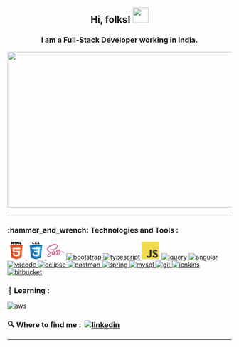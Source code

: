 <section align="center">
  <h1> Hi, folks! <img src="https://user-images.githubusercontent.com/53929078/141955002-ab115383-76c4-474c-a602-1a82974ff7c3.gif" width="35" height="35"/></h1>
  <h3> I am a Full-Stack Developer working in India. </h3>
  <img src="https://user-images.githubusercontent.com/53929078/141952466-792e8fc7-db66-4bbd-8b88-843abedb35e8.gif" width="550" height="350"/>
</section>
<hr>
<section align="left">
<h3>:hammer_and_wrench: Technologies and Tools : </h3>
<p>
    <a href="https://www.w3.org/html/" title="HTML5"> <img src="https://raw.githubusercontent.com/devicons/devicon/master/icons/html5/html5-original-wordmark.svg" alt="html5" width="40" height="40"/> </a>
    <a href="https://www.w3schools.com/css/" title="CSS3"> <img src="https://raw.githubusercontent.com/devicons/devicon/master/icons/css3/css3-original-wordmark.svg" alt="css3" width="40" height="40"/> </a>
<a href="https://sass-lang.com" title="SASS"> <img src="https://raw.githubusercontent.com/devicons/devicon/master/icons/sass/sass-original.svg" alt="sass" width="40" height="40"/> </a>
<a href="https://getbootstrap.com/" title="Bootstrap"> <img src="https://user-images.githubusercontent.com/53929078/141975798-783e49ba-84ab-4fd3-b579-5f8fc8545a2b.png" alt="bootstrap" width="40" height="40"/> </a>
  <a href="https://www.typescriptlang.org/" title="TypeScript"> <img src="https://user-images.githubusercontent.com/53929078/141979213-20475ce5-71e1-45c7-b1ec-3ade24b930c8.png" alt="typescript" width="40" height="40"/> </a>
    <a href="https://developer.mozilla.org/en-US/docs/Web/JavaScript" title="JavaScript"> <img src="https://raw.githubusercontent.com/devicons/devicon/master/icons/javascript/javascript-original.svg" alt="javascript" width="40" height="40"/> </a>
  <a href="https://jquery.com/" title="jQuery"> <img src="https://user-images.githubusercontent.com/53929078/141980059-63ee8b31-90b7-4e70-b9b1-16c6120d925a.png" alt="jquery" width="40" height="40"/> </a>
  <a href="https://angular.io/" title="Angular"> <img src="https://user-images.githubusercontent.com/53929078/141979461-0aeb3c10-56ad-4b68-8b30-f36ac7c02d9e.png" alt="angular" width="40" height="40"/> </a>
<a href="https://code.visualstudio.com/" title="VS Code"> <img src="https://user-images.githubusercontent.com/53929078/141985167-14217c34-582e-4363-9e17-1dde73c592b3.png" alt="vscode" width="40" height="40"/> </a>
<a href="https://www.eclipse.org/" title="Eclipse"> <img src="https://user-images.githubusercontent.com/53929078/141985526-d1090b88-bdea-40eb-bbd4-a5ea09663f2a.png" alt="eclipse" width="40" height="40"/> </a>
<a href="https://www.postman.com/" title="Postman"> <img src="https://www.vectorlogo.zone/logos/getpostman/getpostman-icon.svg" alt="postman" width="40" height="40"/> </a>
<a href="https://spring.io/" title="Spring"> <img src="https://user-images.githubusercontent.com/53929078/141981869-a5b34ed3-e1b4-428f-8793-e58026ace5b0.png" alt="spring" width="40" height="40"/> </a>
<a href="https://www.mysql.com/" title="MySQL"> <img src="https://user-images.githubusercontent.com/53929078/141982343-7a375343-44dd-4244-994f-7e960435b1f3.png" alt="mysql" width="40" height="40"/> </a>
<a href="https://git-scm.com/" title="Git"> <img src="https://www.vectorlogo.zone/logos/git-scm/git-scm-icon.svg" alt="git" width="40" height="40"/> </a>
<a href="https://www.jenkins.io/" title="Jenkins"><img src="https://user-images.githubusercontent.com/53929078/152342578-7d669f2c-d1c5-4ff0-8987-63fac692a0ab.png" alt="jenkins" width="60" height="50"/></a>
<a href="https://bitbucket.org/" title="Bitbucket"><img src="https://user-images.githubusercontent.com/53929078/152343353-36e5d05b-28e4-4bee-9558-b3797c872f83.png" alt="bitbucket" width="40" height="50"/></a>
</section>

<section>
<h3>📖 Learning : </h3>
  <p>
    <a href="https://aws.amazon.com/" title="AWS"><img src="https://user-images.githubusercontent.com/53929078/141993812-b4ac6cab-4500-481a-b9cc-a30066e1fe68.png" alt="aws" width="60" height="50"/></a>
 <!--   <a href="https://www.docker.com/" title="Docker"><img src="https://user-images.githubusercontent.com/53929078/141987146-5f55eb18-71ff-4d8c-9666-68401c3cd1de.png" alt="docker" width="50" height="50"/></a>
     <a href="https://kubernetes.io/" title="Kubernetes"><img src="https://user-images.githubusercontent.com/53929078/141987592-f5d9b0af-29e0-41e2-9ac0-457382863001.png" alt="kubernetes" width="40" height="40"/></a> -->
</section>

<section>
  <h3>🔍  Where to find me : &nbsp;<a href="https://www.linkedin.com/in/arshi-saxena-ab4789130/" title="LinkedIn"><img src="https://img.shields.io/badge/LinkedIn-0077B5?style=for-the-badge&logo=linkedin&logoColor=white" alt="linkedin" height="30" width="100"/></a></h3>
</section>
<hr>

